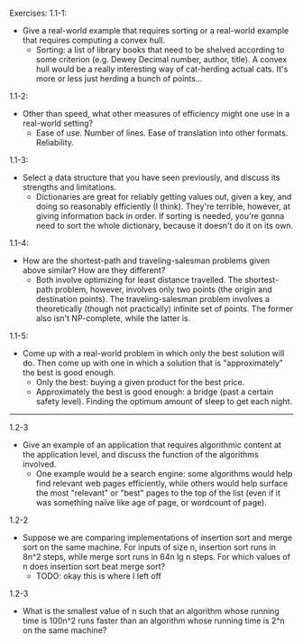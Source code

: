 Exercises:
1.1-1:
* Give a real-world example that requires sorting or a real-world example that
  requires computing a convex hull.
  * Sorting: a list of library books that need to be shelved according to some
    criterion (e.g. Dewey Decimal number, author, title).
    A convex hull would be a really interesting way of cat-herding actual cats.
    It's more or less just herding a bunch of points...

1.1-2:
* Other than speed, what other measures of efficiency might one use in a
  real-world setting?
  * Ease of use. Number of lines. Ease of translation into other formats.
    Reliability.

1.1-3:
* Select a data structure that you have seen previously, and discuss its
  strengths and limitations.
  * Dictionaries are great for reliably getting values out, given a key, and
    doing so reasonably efficiently (I think). They're terrible, however, at
    giving information back in order. If sorting is needed, you're gonna need to
    sort the whole dictionary, because it doesn't do it on its own.

1.1-4:
* How are the shortest-path and traveling-salesman problems given above similar?
  How are they different?
  * Both involve optimizing for least distance travelled. The shortest-path
    problem, however, involves only two points (the origin and destination
    points). The traveling-salesman problem involves a theoretically (though not
    practically) infinite set of points. The former also isn't NP-complete, while
    the latter is.

1.1-5:
* Come up with a real-world problem in which only the best solution will do. Then
  come up with one in which a solution that is "approximately" the best is good
  enough.
  * Only the best: buying a given product for the best price.
  * Approximately the best is good enough: a bridge (past a certain safety
    level). Finding the optimum amount of sleep to get each night.

******

1.2-3
* Give an example of an application that requires algorithmic content at the
  application level, and discuss the function of the algorithms involved.
  * One example would be a search engine: some algorithms would help find
    relevant web pages efficiently, while others would help surface the most
    "relevant" or "best" pages to the top of the list (even if it was something
    naïve like age of page, or wordcount of page).

1.2-2
* Suppose we are comparing implementations of insertion sort and merge sort on
  the same machine. For inputs of size n, insertion sort runs in 8n^2 steps,
  while merge sort runs in 64n lg n steps. For which values of n does insertion
  sort beat merge sort?
  * TODO: okay this is where I left off

1.2-3
* What is the smallest value of n such that an algorithm whose running time is
  100n^2 runs faster than an algorithm whose running time is 2^n on the same
  machine?
